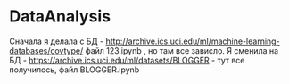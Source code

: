 # DataAnalysis
Сначала я делала с БД - http://archive.ics.uci.edu/ml/machine-learning-databases/covtype/   файл 123.ipynb , но там все зависло.
Я сменила на БД - https://archive.ics.uci.edu/ml/datasets/BLOGGER - тут все получилось, файл BLOGGER.ipynb
